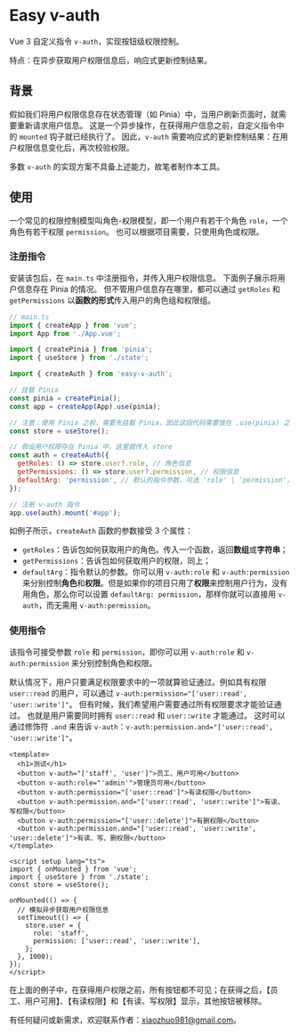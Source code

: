# Easy v-auth

Vue 3 自定义指令 `v-auth`，实现按钮级权限控制。

特点：在异步获取用户权限信息后，响应式更新控制结果。

## 背景

假如我们将用户权限信息存在状态管理（如 Pinia）中，当用户刷新页面时，就需要重新请求用户信息。
这是一个异步操作，在获得用户信息之前，自定义指令中的 `mounted` 钩子就已经执行了。
因此，`v-auth` 需要响应式的更新控制结果：在用户权限信息变化后，再次校验权限。

多数 `v-auth` 的实现方案不具备上述能力，故笔者制作本工具。

## 使用

一个常见的权限控制模型叫角色-权限模型，即一个用户有若干个角色 `role`，一个角色有若干权限 `permission`。
也可以根据项目需要，只使用角色或权限。

### 注册指令

安装该包后，在 `main.ts` 中注册指令，并传入用户权限信息。
下面例子展示将用户信息存在 Pinia 的情况。
但不管用户信息存在哪里，都可以通过 `getRoles` 和 `getPermissions` 以**函数的形式**传入用户的角色组和权限组。

```js
// main.ts
import { createApp } from 'vue';
import App from './App.vue';

import { createPinia } from 'pinia';
import { useStore } from './state';

import { createAuth } from 'easy-v-auth';

// 挂载 Pinia
const pinia = createPinia();
const app = createApp(App).use(pinia);

// 注意：使用 Pinia 之前，需要先挂载 Pinia，因此这段代码需要放在 .use(pinia) 之后
const store = useStore();

// 假设用户权限存在 Pinia 中，这里就传入 store
const auth = createAuth({
  getRoles: () => store.user?.role, // 角色信息
  getPermissions: () => store.user?.permission, // 权限信息
  defaultArg: 'permission', // 默认的指令参数，可选 'role' | 'permission'，默认 'role'
});

// 注册 v-auth 指令
app.use(auth).mount('#app');
```

如例子所示，`createAuth` 函数的参数接受 3 个属性：

- `getRoles`：告诉包如何获取用户的角色。传入一个函数，返回**数组**或**字符串**；
- `getPermissions`：告诉包如何获取用户的权限，同上；
- `defaultArg`：指令默认的参数。你可以用 `v-auth:role` 和 `v-auth:permission` 来分别控制**角色**和**权限**。但是如果你的项目只用了**权限**来控制用户行为，没有用角色，那么你可以设置 `defaultArg: permission`，那样你就可以直接用 `v-auth`，而无需用 `v-auth:permission`。

### 使用指令

该指令可接受参数 `role` 和 `permission`，即你可以用 `v-auth:role` 和 `v-auth:permission` 来分别控制角色和权限。

默认情况下，用户只要满足权限要求中的一项就算验证通过。例如具有权限 `user::read` 的用户，可以通过 `v-auth:permission="['user::read', 'user::write']"`。
但有时候，我们希望用户需要通过所有权限要求才能验证通过。
也就是用户需要同时拥有 `user::read` 和 `user::write` 才能通过。
这时可以通过修饰符 `.and` 来告诉 `v-auth`：`v-auth:permission.and="['user::read', 'user::write']"`。

```vue
<template>
  <h1>测试</h1>
  <button v-auth="['staff', 'user']">员工、用户可用</button>
  <button v-auth:role="'admin'">管理员可用</button>
  <button v-auth:permission="['user::read']">有读权限</button>
  <button v-auth:permission.and="['user::read', 'user::write']">有读、写权限</button>
  <button v-auth:permission="['user::delete']">有删权限</button>
  <button v-auth:permission.and="['user::read', 'user::write', 'user::delete']">有读、写、删权限</button>
</template>

<script setup lang="ts">
import { onMounted } from 'vue';
import { useStore } from './state';
const store = useStore();

onMounted(() => {
  // 模拟异步获取用户权限信息
  setTimeout(() => {
    store.user = {
      role: 'staff',
      permission: ['user::read', 'user::write'],
    };
  }, 1000);
});
</script>
```

在上面的例子中，在获得用户权限之前，所有按钮都不可见；在获得之后，【员工、用户可用】、【有读权限】和【有读、写权限】显示，其他按钮被移除。

有任何疑问或新需求，欢迎联系作者：xiaozhuo981@gmail.com。